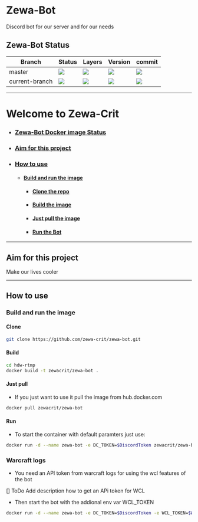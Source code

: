 # Zewa-Bot

Discord bot for our server and for our needs

## Zewa-Bot Status

Branch | Status | Layers | Version | commit
------ | ------ | ------ | ------ | ------
master | [![](http://dockerbuildbadges.quelltext.eu/status.svg?organization=zewacrit&repository=zewa-bot)](https://hub.docker.com/r/zewacrit/zewa-bot/builds/) | [![](https://images.microbadger.com/badges/image/zewacrit/zewa-bot.svg)](https://microbadger.com/images/zewacrit/zewa-bot "Layers") | [![](https://images.microbadger.com/badges/version/zewacrit/zewa-bot.svg)](https://microbadger.com/images/zewacrit/zewa-bot "Version Or branch") | [![](https://images.microbadger.com/badges/commit/zewacrit/zewa-bot.svg)](https://microbadger.com/images/zewacrit/zewa-bot "Commit used for this version")
current-branch | [![](http://dockerbuildbadges.quelltext.eu/status.svg?organization=zewacrit&repository=zewa-bot&tag=dev-readme)](https://hub.docker.com/r/zewacrit/zewa-bot/builds/) | [![](https://images.microbadger.com/badges/image/zewacrit/zewa-bot:dev-readme.svg)](https://microbadger.com/images/zewacrit/zewa-bot:dev-readme "Get your own image badge on microbadger.com") | [![](https://images.microbadger.com/badges/version/zewacrit/zewa-bot:dev-readme.svg)](https://microbadger.com/images/zewacrit/zewa-bot:dev-readme "Get your own version badge on microbadger.com") | [![](https://images.microbadger.com/badges/commit/zewacrit/zewa-bot:dev-readme.svg)](https://microbadger.com/images/zewacrit/zewa-bot:dev-readme "Get your own commit badge on microbadger.com")

---

# Welcome to Zewa-Crit

- ### [Zewa-Bot Docker image Status](https://github.com/zewa-crit/zewa-bot#zewa-bot-status "Zewa-Bot Docker image Status")
- ### [Aim for this project](https://github.com/zewa-crit/zewa-bot#aim-for-this-project "Aim for this project")
- ### [How to use](https://github.com/zewa-crit/zewa-bot#how-to-use "How to use")
  - #### [Build and run the image](https://github.com/zewa-crit/zewa-bot#build-and-run-the-imagee "Build and run the image")
    - #### [Clone the repo](https://github.com/zewa-crit/zewa-bot#clone "Clone the repo")
    - #### [Build the image](https://github.com/zewa-crit/zewa-bot#build "Build the image")
    - #### [Just pull the image](https://github.com/zewa-crit/zewa-bot#just-pull "pull the image")
    - #### [Run the Bot](https://github.com/zewa-crit/zewa-bot#run "Run the bot")

---

## Aim for this project

Make our lives cooler

---

## How to use

### Build and run the image

#### Clone

```bash
git clone https://github.com/zewa-crit/zewa-bot.git
```

#### Build

```bash
cd hdw-rtmp
docker build -t zewacrit/zewa-bot .
```

#### Just pull

* If you just want to use it pull the image from hub.docker.com

```bash
docker pull zewacrit/zewa-bot
```

#### Run

* To start the container with default paramters just use:

```bash
docker run -d --name zewa-bot -e DC_TOKEN=$DiscordToken zewacrit/zewa-bot
```

### Warcraft logs

* You need an API token from warcraft logs for using the wcl features of the bot

[] ToDo Add description how to get an APi token for WCL

* Then start the bot with the addional env var WCL_TOKEN

```bash
docker run -d --name zewa-bot -e DC_TOKEN=$DiscordToken -e WCL_TOKEN=$WarcraftlogsApiToken zewacrit/zewa-bot
```